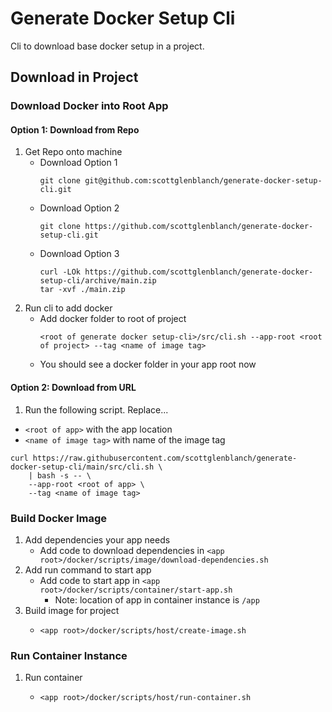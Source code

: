 # Generate Docker Setup Cli

Cli to download base docker setup in a project.

## Download in Project

### Download Docker into Root App

#### Option 1: Download from Repo
1) Get Repo onto machine
    - Download Option 1
        ```
        git clone git@github.com:scottglenblanch/generate-docker-setup-cli.git
        ```
    - Download Option 2
        ```
        git clone https://github.com/scottglenblanch/generate-docker-setup-cli.git
        ```
    - Download Option 3
        ```
        curl -LOk https://github.com/scottglenblanch/generate-docker-setup-cli/archive/main.zip
        tar -xvf ./main.zip
        ```
2) Run cli to add docker
    - Add docker folder to root of project
        ```
        <root of generate docker setup-cli>/src/cli.sh --app-root <root of project> --tag <name of image tag>
        ````
    - You should see a docker folder in your app root now        

#### Option 2: Download from URL
1) Run the following script. 
Replace...

- `<root of app>` with the app location
- `<name of image tag>` with name of the image tag
```
curl https://raw.githubusercontent.com/scottglenblanch/generate-docker-setup-cli/main/src/cli.sh \
    | bash -s -- \ 
    --app-root <root of app> \ 
    --tag <name of image tag>
```
     
### Build Docker Image
1) Add dependencies your app needs
    - Add code to download dependencies in `<app root>/docker/scripts/image/download-dependencies.sh`
2) Add run command to start app
    - Add code to start app in `<app root>/docker/scripts/container/start-app.sh`
        - Note: location of app in container instance is `/app`
3) Build image for project
    - ```
      <app root>/docker/scripts/host/create-image.sh      
      ```

### Run Container Instance
1) Run container
    - ```
      <app root>/docker/scripts/host/run-container.sh      
      ```